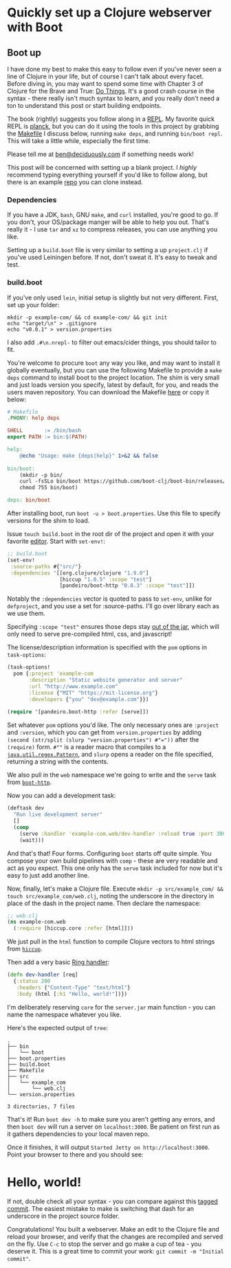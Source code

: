 # Quickly set up a Clojure webserver with Boot

## Boot up

I have done my best to make this easy to follow even if you've never seen a line of Clojure in your life, but of course I can't talk about every facet.  Before diving in, you may want to spend some time with Chapter 3 of Clojure for the Brave and True: [Do Things](https://www.braveclojure.com/do-things/).  It's a good crash course in the syntax - there really isn't much syntax to learn, and you really don't need a ton to understand this post or start building endpoints.

The book (rightly) suggests you follow along in a [REPL](https://en.wikipedia.org/wiki/Read-eval-print_loop).  My favorite quick REPL is [planck](http://planck-repl.org), but you can do it using the tools in this project by grabbing the [Makefile](https://github.com/deciduously/example-com/blob/post1/Makefile) I discuss below, running `make deps`, and running `bin/boot repl`.  This will take a little while, especially the first time.

Please tell me at ben@deciduously.com if something needs work!

This post will be concerned with setting up a blank project.  I *highly* recommend typing everything yourself if you'd like to follow along, but there is an example [repo](https://github.com/deciduously/example-com) you can clone instead.

### Dependencies

If you have a JDK, `bash`, GNU `make`, and `curl` installed, you're good to go.  If you don't, your OS/package manger will be able to help you out.  That's really it - I use `tar` and `xz` to compress releases, you can use anything you like.

Setting up a `build.boot` file is very similar to setting a up `project.clj` if you've used Leiningen before.  If not, don't sweat it.  It's easy to tweak and test.

### build.boot

If you've only used `lein`, initial setup is slightly but not very different.  First, set up your folder:

```shell
mkdir -p example-com/ && cd example-com/ && git init
echo "target/\n" > .gitignore
echo "v0.0.1" > version.properties
```

I also add `.#\n.nrepl-` to filter out emacs/cider things, you should tailor to fit.

You're welcome to procure `boot` any way you like, and may want to install it globally eventually, but you can use the following Makefile to provide a `make deps` command to install boot to the project location.  The shim is very small and just loads version you specify, latest by default, for you, and reads the users maven repository.  You can download the Makefile [here](https://github.com/deciduously/example-com/blob/post1/Makefile) or copy it below:

```makefile
# Makefile
.PHONY: help deps

SHELL       := /bin/bash
export PATH := bin:$(PATH)

help:
	@echo "Usage: make {deps|help}" 1>&2 && false
    
bin/boot:
	(mkdir -p bin/                                                                              && \
	curl -fsSLo bin/boot https://github.com/boot-clj/boot-bin/releases/download/latest/boot.sh  && \
	chmod 755 bin/boot)

deps: bin/boot
```

After installing boot, run `boot -u > boot.properties`.  Use this file to specify versions for the shim to load.

Issue `touch build.boot` in the root dir of the project and open it with your favorite [editor](http://spacemacs.org).  Start with `set-env!`:

```clojure
;; build.boot
(set-env!
 :source-paths #{"src/"}
 :dependencies '[[org.clojure/clojure "1.9.0"]
                 [hiccup "1.0.5" :scope "test"]
                 [pandeiro/boot-http "0.8.3" :scope "test"]])
```

Notably the `:dependencies` vector is quoted to pass to `set-env`, unlike for `defproject`, and you use a set for :source-paths.  I'll go over library each as we use them.

Specifying `:scope "test"` ensures those deps stay [out of the jar](https://www.zazzle.com/rlv/stay_out_hands_candy_cookie_jar_candy_jars-r7ec7cc8b404143a3be44e853c1d7e4ef_2ih7l_8byvr_512.jpg), which will only need to serve pre-compiled html, css, and javascript!

The license/description information is specified with the `pom` options in `task-options`:
```clojure
(task-options!
  pom {:project 'example-com
       :description "Static website generator and server"
       :url "http://www.example.com"
       :license {"MIT" "https://mit-license.org"}
       :developers {"you" "dev@example.com"}})
  
(require '[pandeiro.boot-http :refer [serve]])
```
Set whatever `pom` options you'd like. The only necessary ones are `:project` and `:version`, which you can get from `version.properties` by adding `(second (str/split (slurp "version.properties") #"="))` after the `(require)` form. `#""` is a reader macro that compiles to a [`java.util.regex.Pattern`](https://docs.oracle.com/javase/9/docs/api/java/util/regex/Pattern.html), and `slurp` opens a reader on the file specified, returning a string with the contents.

We also pull in the `web` namespace we're going to write and the `serve` task from [`boot-http`](https://github.com/pandeiro/boot-http).

Now you can add a development task:

```clojure
(deftask dev
  "Run live development server"
  []
  (comp
    (serve :handler 'example-com.web/dev-handler :reload true :port 3000)
    (wait)))
```

And that's that!  Four forms.  Configuring `boot` starts off quite simple.  You compose your own build pipelines with `comp` - these are very readable and act as you expect.  This one only has the `serve` task included for now but it's easy to just add another line.

Now, finally, let's make a Clojure file.  Execute `mkdir -p src/example_com/ && touch src/example_com/web.clj`, noting the underscore in the directory in place of the dash in the project name.  Then declare the namespace:

```clojure
;; web.clj
(ns example-com.web
  (:require [hiccup.core :refer [html]]))
```

We just pull in the `html` function to compile Clojure vectors to html strings from [`hiccup`](https://github.com/weavejester/hiccup).

Then add a very basic [Ring handler](https://github.com/ring-clojure/ring/wiki/Concepts):

```clojure
(defn dev-handler [req]
  {:status 200
   :headers {"Content-Type" "text/html"}
   :body (html [:h1 "Hello, world!"])})
```

I'm deliberately reserving `core` for the `server.jar` main function - you can name the namespace whatever you like.

Here's the expected output of `tree`:

```shell
.
├── bin
│   └── boot
├── boot.properties
├── build.boot
├── Makefile
├── src
│   └── example_com
│       └── web.clj
└── version.properties

3 directories, 7 files
```

That's it!  Run `boot dev -h` to make sure you aren't getting any errors, and then `boot dev` will run a server on `localhost:3000`.  Be patient on first run as it gathers dependencies to your local maven repo.

Once it finishes, it will output `Started Jetty on http://localhost:3000`.  Point your browser to there and you should see:
# Hello, world!
If not, double check all your syntax - you can compare against this [tagged commit](https://github.com/deciduously/example-com/releases/tag/post1).  The easiest mistake to make is switching that dash for an underscore in the project source folder.

Congratulations!  You built a webserver.  Make an edit to the Clojure file and reload your browser, and verify that the changes are recompiled and served on the fly.  Use `C-c` to stop the server and go make a cup of tea -  you deserve it.  This is a great time to commit your work: `git commit -m "Initial commit"`.